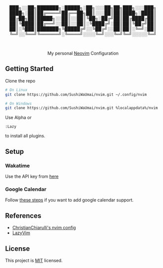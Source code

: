 <center>

███╗░░██╗███████╗░█████╗░██╗░░░██╗██╗███╗░░░███╗
████╗░██║██╔════╝██╔══██╗██║░░░██║██║████╗░████║
██╔██╗██║█████╗░░██║░░██║╚██╗░██╔╝██║██╔████╔██║
██║╚████║██╔══╝░░██║░░██║░╚████╔╝░██║██║╚██╔╝██║
██║░╚███║███████╗╚█████╔╝░░╚██╔╝░░██║██║░╚═╝░██║
╚═╝░░╚══╝╚══════╝░╚════╝░░░░╚═╝░░░╚═╝╚═╝░░░░░╚═╝

<br />

My personal [Neovim](https://neovim.io/) Configuration

</center>

## Getting Started

Clone the repo
```bash
# On Linux
git clone https://github.com/SushiWaUmai/nvim.git ~/.config/nvim

# On Windows
git clone https://github.com/SushiWaUmai/nvim.git %localappdata%/nvim
```

Use Alpha or 
```vim
:Lazy
```

to install all plugins.

## Setup

### Wakatime

Use the API key from [here](https://wakatime.com/api-key)


### Google Calendar

Follow [these steps](https://github.com/itchyny/calendar.vim#important-notice) if you want to add google calendar support.


## References
- [ChristianChiarulli's nvim config](https://github.com/ChristianChiarulli/nvim) 
- [LazyVim](https://github.com/LazyVim/LazyVim/)


## License
This project is [MIT](./LICENSE) licensed.
